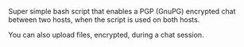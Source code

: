 Super simple bash script that enables a PGP (GnuPG) encrypted chat between two hosts,
when the script is used on both hosts.

You can also upload files, encrypted, during a chat session.
